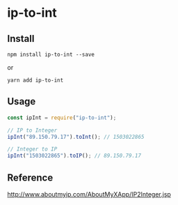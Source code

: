 # ip-to-int

## Install

```
npm install ip-to-int --save
```

or

```
yarn add ip-to-int
```

## Usage

```javascript
const ipInt = require("ip-to-int");

// IP to Integer
ipInt("89.150.79.17").toInt(); // 1503022865

// Integer to IP
ipInt("1503022865").toIP(); // 89.150.79.17
```

## Reference

http://www.aboutmyip.com/AboutMyXApp/IP2Integer.jsp
